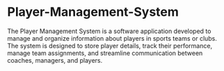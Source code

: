 # Player-Management-System
The Player Management System is a software application developed to manage and organize information about players in sports teams or clubs. The system is designed to store player details, track their performance, manage team assignments, and streamline communication between coaches, managers, and players. 
